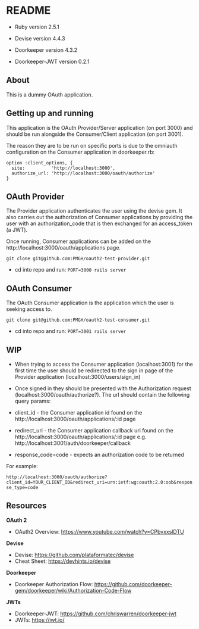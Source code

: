 # README

* Ruby version
2.5.1

* Devise version
4.4.3

* Doorkeeper version
4.3.2

* Doorkeeper-JWT version
0.2.1

## About
This is a dummy OAuth application.

## Getting up and running

This application is the OAuth Provider/Server application (on port 3000) and should be run alongside the Consumer/Client application (on port 3001).

The reason they are to be run on specific ports is due to the omniauth configuration on the Consumer application in doorkeeper.rb:
```rubyonrails
option :client_options, {
  site:          'http://localhost:3000',
  authorize_url: 'http://localhost:3000/oauth/authorize'
}
```

## OAuth Provider

The Provider application authenticates the user using the devise gem. It also carries out the authorization of Consumer applications by providing the user with an authorization_code that is then exchanged for an access_token (a JWT).

Once running, Consumer applications can be added on the http://localhost:3000/oauth/applications page.

```
git clone git@github.com:PMGH/oauth2-test-provider.git
```

- cd into repo and run: `PORT=3000 rails server`

## OAuth Consumer

The OAuth Consumer application is the application which the user is seeking access to.

```
git clone git@github.com:PMGH/oauth2-test-consumer.git
```

- cd into repo and run: `PORT=3001 rails server`



## WIP
- When trying to access the Consumer application (localhost:3001) for the first time the user should be redirected to the sign in page of the Provider application (localhost:3000/users/sign_in)
- Once signed in they should be presented with the Authorization request (localhost:3000/oauth/authorize?). The url should contain the following query params:

- client_id - the Consumer application id found on the http://localhost:3000/oauth/applications/:id page
- redirect_uri - the Consumer application callback uri found on the http://localhost:3000/oauth/applications/:id page e.g. http://localhost:3001/auth/doorkeeper/callback
- response_code=code  - expects an authorization code to be returned

For example:

`http://localhost:3000/oauth/authorize?client_id=YOUR_CLIENT_ID&redirect_uri=urn:ietf:wg:oauth:2.0:oob&response_type=code`


## Resources
**OAuth 2**
- OAuth2 Overview:  https://www.youtube.com/watch?v=CPbvxxslDTU

**Devise**
- Devise:  https://github.com/plataformatec/devise
- Cheat Sheet:  https://devhints.io/devise

**Doorkeeper**
- Doorkeeper Authorization Flow:  https://github.com/doorkeeper-gem/doorkeeper/wiki/Authorization-Code-Flow

**JWTs**
- Doorkeeper-JWT:  https://github.com/chriswarren/doorkeeper-jwt
- JWTs:  https://jwt.io/
